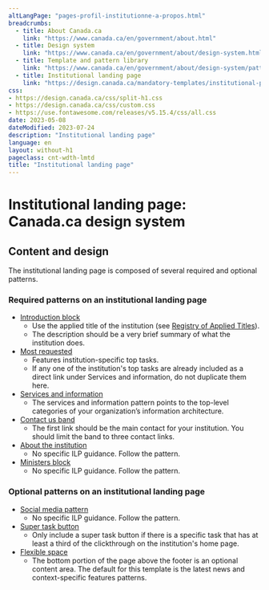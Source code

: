 ```yaml
---
altLangPage: "pages-profil-institutionne-a-propos.html"
breadcrumbs:
  - title: About Canada.ca
    link: "https://www.canada.ca/en/government/about.html"
  - title: Design system
    link: "https://www.canada.ca/en/government/about/design-system.html"
  - title: Template and pattern library
    link: "https://www.canada.ca/en/government/about/design-system/pattern-library.html"
  - title: Institutional landing page
    link: "https://design.canada.ca/mandatory-templates/institutional-profile-pages.html"    
css:
- https://design.canada.ca/css/split-h1.css
- https://design.canada.ca/css/custom.css
- https://use.fontawesome.com/releases/v5.15.4/css/all.css
date: 2023-05-08
dateModified: 2023-07-24
description: "Institutional landing page"
language: en
layout: without-h1
pageclass: cnt-wdth-lmtd
title: "Institutional landing page"
---
```

<h1 property="name" id="wb-cont" dir="ltr"><span class="stacked"><span>Institutional landing page</span>: <span>Canada.ca design system</span></span></h1>
<h2>Content and design</h2>
<p>The institutional landing page is composed of several required and optional patterns.</p>
<h3>Required patterns on an institutional landing page</h3>
<ul class="mrgn-tp-lg">
  <li><a href="#">Introduction block</a>
    <ul>
      <li>Use the applied title of the institution (see <a href="https://www.tbs-sct.gc.ca/hgw-cgf/oversight-surveillance/communications/fip-pcim/reg-eng.asp">Registry of Applied Titles</a>).</li>
      <li>The description should be a very brief summary of what the institution does.</li>
    </ul>
  </li>
  <li><a href="#">Most requested</a>
    <ul>
      <li>Features institution-specific top tasks.</li>
      <li>If any one of the institution's top tasks are already included as a direct link under Services and information, do not duplicate them here.</li>
    </ul>
  </li>
  <li><a href="#">Services and information</a>
    <ul>
      <li>The services and information pattern points to the top-level categories of your organization’s information architecture.</li>
    </ul>
  </li>
  <li><a href="#">Contact us band</a>
    <ul>
      <li>The first link should be the main contact for your institution. You should limit the band to three contact links.</li>
    </ul>
  </li>
  <li><a href="#">About the institution</a>
    <ul>
      <li>No specific ILP guidance.  Follow the pattern.</li>
    </ul>
  </li>
  <li><a href="#">Ministers block</a>
    <ul>
      <li>No specific ILP guidance.  Follow the pattern.</li>
    </ul>
  </li>
</ul>
<h3>Optional patterns on an institutional landing page</h3>
<ul class="mrgn-tp-lg">
  <li><a href="#">Social media pattern</a>
    <ul>
      <li>No specific ILP guidance.  Follow the pattern.</li>
    </ul>
  </li>
  <li><a href="#">Super task button</a>
    <ul>
      <li>Only include a super task button if there is a specific task that has at least a third of the clickthrough on the institution's home page.</li>
    </ul>
  </li>
  <li><a href="#">Flexible space</a>
    <ul>
      <li>The bottom portion of the page above the footer is an optional content area. The default for this template is the latest news and context-specific features patterns.</li>
    </ul>
  </li>
</ul>
